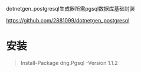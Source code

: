 dotnetgen_postgresql生成器所需pgsql数据库基础封装

https://github.com/2881099/dotnetgen_postgresql

# 安装

> Install-Package dng.Pgsql -Version 1.1.2
